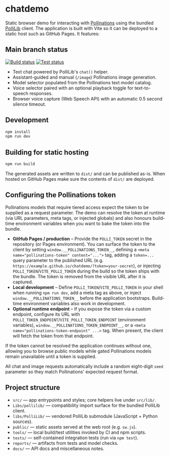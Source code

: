 # chatdemo

Static browser demo for interacting with [Pollinations](https://pollinations.ai) using the bundled
[PolliLib](./Libs/pollilib/) client. The application is built with Vite so it can be deployed to a
static host such as GitHub Pages. It features:

## Main branch status

[![Build status](https://github.com/Unity-Lab-AI/chatdemo/actions/workflows/main.yml/badge.svg?branch=main&job=Build%20and%20Upload%20Artifacts)](https://github.com/Unity-Lab-AI/chatdemo/actions/workflows/main.yml)
[![Test status](https://github.com/Unity-Lab-AI/chatdemo/actions/workflows/main.yml/badge.svg?branch=main&job=Run%20Tests)](https://github.com/Unity-Lab-AI/chatdemo/actions/workflows/main.yml)

- Text chat powered by PolliLib's `chat()` helper.
- Assistant-guided and manual (`/image`) Pollinations image generation.
- Model selector populated from the Pollinations text model catalog.
- Voice selector paired with an optional playback toggle for text-to-speech responses.
- Browser voice capture (Web Speech API) with an automatic 0.5 second silence timeout.

## Development

```bash
npm install
npm run dev
```

## Building for static hosting

```bash
npm run build
```

The generated assets are written to `dist/` and can be published as-is. When hosted on GitHub Pages
make sure the contents of `dist/` are deployed.

## Configuring the Pollinations token

Pollinations models that require tiered access expect the token to be supplied as a request
parameter. The demo can resolve the token at runtime (via URL parameters, meta tags, or injected
globals) and also honours build-time environment variables when you want to bake the token into the
bundle.

- **GitHub Pages / production** – Provide the `POLLI_TOKEN` secret in the repository (or Pages
  environment). You can surface the token to the client by setting `window.__POLLINATIONS_TOKEN__`,
  defining a `<meta name="pollinations-token" content="...">` tag, adding a `token=...` query
  parameter to the published URL (e.g. `https://example.github.io/chatdemo/?token=your-secret`), or
  injecting `POLLI_TOKEN`/`VITE_POLLI_TOKEN` during the build so the token ships with the bundle.
  The token is removed from the visible URL after it is captured.
- **Local development** – Define `POLLI_TOKEN`/`VITE_POLLI_TOKEN` in your shell when running
  `npm run dev`, add a meta tag as above, or inject `window.__POLLINATIONS_TOKEN__` before the
  application bootstraps. Build-time environment variables also work in development.
- **Optional runtime endpoint** – If you expose the token via a custom endpoint, configure its URL
  with `POLLI_TOKEN_ENDPOINT`/`VITE_POLLI_TOKEN_ENDPOINT` (environment variables),
  `window.__POLLINATIONS_TOKEN_ENDPOINT__`, or a `<meta name="pollinations-token-endpoint" ...>` tag.
  When present, the client will fetch the token from that endpoint.

If the token cannot be resolved the application continues without one, allowing you to browse public
models while gated Pollinations models remain unavailable until a token is supplied.

All chat and image requests automatically include a random eight-digit `seed` parameter so they
match Pollinations' expected request format.


## Project structure

- `src/` — app entrypoints and styles; core helpers live under `src/lib/`.
- `Libs/pollilib/` — compatibility import surface for the bundled PolliLib client.
- `libs/PolliLib/` — vendored PolliLib submodule (JavaScript + Python sources).
- `public/` — static assets served at the web root (e.g. `sw.js`).
- `tools/` — local build/test utilities invoked by CI and npm scripts.
- `tests/` — self-contained integration tests (run via `npm test`).
- `reports/` — artifacts from tests and model checks.
- `docs/` — API docs and miscellaneous notes.
